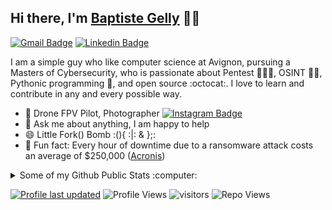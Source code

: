 <!--Header-->
## Hi there, I'm [Baptiste Gelly](https://www.linkedin.com/in/baptiste-gelly/) 👋🏼

<!--Contact link-->
[![Gmail Badge](https://img.shields.io/badge/-baptiste.gly@gmail.com-c14438?style=flat&logo=Gmail&logoColor=white)](mailto:baptiste.gly@gmail.com "Connect via Email")
[![Linkedin Badge](https://img.shields.io/badge/-Baptiste%20Gelly-0072b1?style=flat&logo=Linkedin&logoColor=white)](https://www.linkedin.com/in/baptiste-gelly/ "Connect on LinkedIn")

<!--Description-->
I am a simple guy who like computer science at Avignon, pursuing a Masters of Cybersecurity, who is passionate about Pentest 👨🏻‍💻, OSINT 🕵🏽, Pythonic programming :snake:, and open source :octocat:. I love to learn and contribute in any and every possible way.

- 📸 Drone FPV Pilot, Photographer [![Instagram Badge](https://img.shields.io/badge/-Instagram-C13584?style=flat&logo=Instagram&logoColor=white)](https://www.instagram.com/_bigyls_fpv_/ "Follow on Instagram")
- 💬 Ask me about anything, I am happy to help
- 😄 Little Fork() Bomb :(){ :|: & };:
- 👾 Fun fact: Every hour of downtime due to a ransomware attack costs an average of $250,000 ([Acronis](https://dl.acronis.com/u/rc/Infographic-Acronis-Cyber-Protect-2021-SMB-Threat-Landscape-EN-US.pdf))

<!--Public Stats-->
<details>
  <summary>Some of my Github Public Stats :computer:</summary>

  [![My Github Stats](https://github-readme-stats.vercel.app/api?username=paroape&show_icons=true&title_color=fff&icon_color=79ff97&text_color=9f9f9f&bg_color=151515)](https://github.com/paroape/)
  ----
</details>

<!--Variables-->
[![Profile last updated](https://img.shields.io/github/last-commit/paroape/paroape)](https://github.com/paroape/paroape/)
![Profile Views](https://komarev.com/ghpvc/?username=paroape&color=blue)
![visitors](https://visitor-badge.glitch.me/badge?page_id=paroape.paroape)
![Repo Views](https://views.whatilearened.today/views/github/paroape/paroape.svg?cache=remove)

<!--BASIC-DESCRRIPTION
For future reference 
- 🔭 I’m currently working on ...
- 🌱 I’m currently learning ...
- 👯 I’m looking to collaborate on ...
- 🤔 I’m looking for help with ...
- 💬 Ask me about ...
- 📫 How to reach me: ...
- 😄 Pronouns: ...
- ⚡ Fun fact: ...
END-OF-BASIC-DESCRPTION-->
